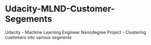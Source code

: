 # Udacity-MLND-Customer-Segements
Udacity - Machine Learning Engineer Nanodegree Project - Clustering customers into various segments
